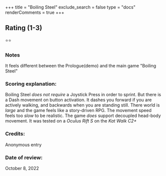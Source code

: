 +++
title = "Boiling Steel"
exclude_search = false
type = "docs"
renderComments = true
+++


## Rating (1-3)
⭐⭐

### Notes
It feels different between the Prologue(demo) and the main game "Boiling Steel"

### Scoring explanation:
Boiling Steel *does not require* a Joystick Press in order to sprint. But there is a Dash movement on button activation. It dashes you forward if you are actively walking, and backwards when you are standing still.
There world is *large* and the game feels like a story-driven RPG.
The movement speed feels too *slow* to be realistic.
The game *does* support decoupled head-body movement.
It was tested on a *Oculus Rift S* on the *Kat Walk C2+*

### Credits:
Anonymous entry

### Date of review:
October 8, 2022

